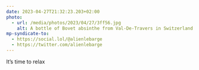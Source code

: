 ```yaml
---
date: 2023-04-27T21:32:23.203+02:00
photo:
  - url: /media/photos/2023/04/27/3ff56.jpg
    alt: A bottle of Bovet absinthe from Val-De-Travers in Switzerland. The glass of the bottle is blue and the label represents a green fairy.
mp-syndicate-to:
  - https://social.lol/@alienlebarge
  - https://twitter.com/alienlebarge
---
```

It’s time to relax
